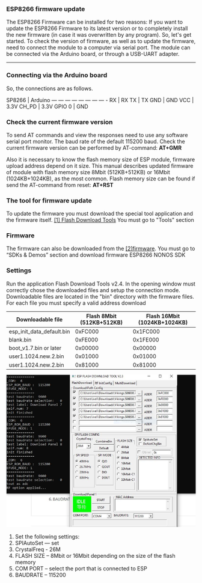 ### ESP8266 firmware update

The ESP8266 Firmware can be installed for two reasons: If you want to update the ESP8266 Firmware to its latest version or to completely install the new firmware (in case it was overwritten by any program). So, let's get started. To check the version of firmware, as well as to update the firmware, need to connect the module to a computer via serial port. The module can be connected via the Arduino board, or through a USB-UART adapter.

------------


###  Connecting via the Arduino board
So, the connections are as follows.

SP8266  |  Arduino 
 — — — — — — — — -
     RX     |    RX
     TX |      TX
    GND | GND 
    VCC | 3.3V 
  CH_PD | 3.3V 
 GPIO 0 | GND 


### Check the current firmware version
To send AT commands and view the responses need to use any software serial port monitor. The baud rate of the default 115200 baud.
Check the current firmware version can be performed by AT-command: **AT+GMR**

Also it is necessary to know the flash memory size of ESP module, firmware upload address depend on it size. This manual describes updated firmware of module with flash memory size 8Mbit (512KB+512KB) or 16Mbit (1024KB+1024KB), as the most common. Flash memory size can be found if send the AT-command from reset: **AT+RST**

### The tool for firmware update
To update the firmware you must download the special tool application and the firmware itself. [[1] Flash Download Tools][Flash Download Tools]  You must go to "Tools" section

### Firmware
The firmware can also be downloaded from the [[2]firmware][firmware]. You must go to “SDKs & Demos” section and download firmware ESP8266 NONOS SDK

### Settings
Run the application Flash Download Tools v2.4. In the opening window must correctly chose the downloaded files and setup the connection mode.
Downloadable files are located in the "bin" directory with the firmware files. For each file you must specify a valid address download

| Downloadable file  | Flash 8Mbit (512KB+512KB)  | Flash 16Mbit (1024KB+1024KB) |
| ------------ | ------------ | ------------ |
| esp_init_data_default.bin  |  0xFC000 | 0x1FC000  |
| blank.bin  | 0xFE000  | 0x1FE000  |
|  boot_v1.7.bin or later |0x00000   | 0x00000  |
|  user1.1024.new.2.bin |  0x01000 | 0x01000  |
|  user1.1024.new.2.bin |  0x81000 | 0x81000  |

[![FLASH_DOWNLOAD_TOOLS_v2.4](https://raw.githubusercontent.com/iqnev/ESP8266-firmware-update/master/flash_esp8286.JPG "FLASH_DOWNLOAD_TOOLS_v2.4")](https://raw.githubusercontent.com/iqnev/ESP8266-firmware-update/master/flash_esp8286.JPG "FLASH_DOWNLOAD_TOOLS_v2.4")

1. Set the following settings:
2. SPIAutoSet — set
3. CrystalFreq - 26M
4. FLASH SIZE – 8Mbit or 16Mbit depending on the size of the flash memory
5. COM PORT – select the port that is connected to ESP
6. BAUDRATE – 115200


[Flash Download Tools]: https://www.espressif.com/en/products/hardware/esp8266ex/resources " Flash Download Tools"
[firmware]: https://www.espressif.com/en/products/hardware/esp8266ex/resources "firmware"
